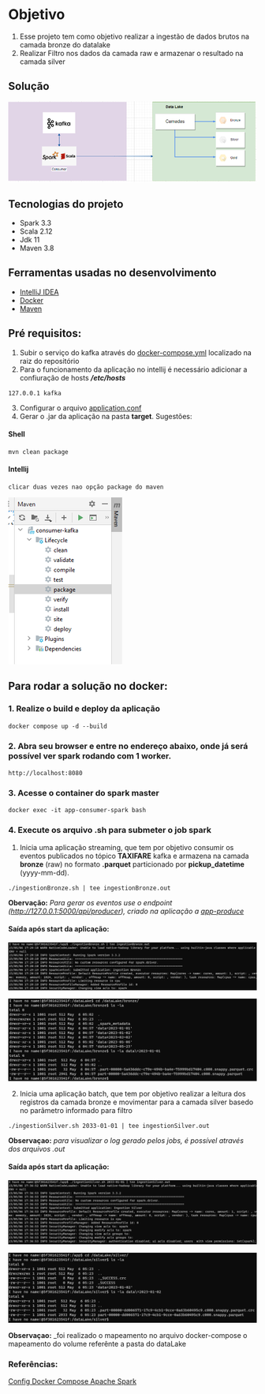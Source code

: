 # Objetivo

1. Esse projeto tem como objetivo realizar a ingestão de dados brutos na camada bronze do datalake
2. Realizar Filtro nos dados da camada raw e armazenar o resultado na camada silver


## Solução
![](doc/img.png)

## Tecnologias do projeto
- Spark 3.3
- Scala 2.12
- Jdk 11
- Maven 3.8

## Ferramentas usadas no desenvolvimento
- [IntelliJ IDEA](https://www.jetbrains.com/idea/download/download-thanks.html?platform=windows&code=IIC)
- [Docker](https://docs.docker.com/compose/install/)
- [Maven](https://maven.apache.org/download.cgi)

## Pré requisitos:
1. Subir o serviço do kafka através do [docker-compose.yml](https://github.com/wesleyst5/case-data-engineer-experian/blob/main/docker-compose.yaml) localizado na raiz do repositório
2. Para o funcionamento da aplicação no intellij é necessário adicionar a confiuração de hosts **_/etc/hosts_**
```
127.0.0.1 kafka
```
3. Configurar o arquivo [application.conf](src/main/resources/application.conf) 
4. Gerar o .jar da aplicação na pasta **target**. Sugestões:
#### Shell
```
mvn clean package 
```
#### Intellij
```
clicar duas vezes nao opção package do maven  
```
![img_1.png](doc%2Fimg_1.png)


## Para rodar a solução no docker:

### 1. Realize o build e deploy da aplicação
```
docker compose up -d --build
```

### 2. Abra seu browser e entre no endereço abaixo, onde já será possível ver spark rodando com 1 worker.
```
http://localhost:8080
```

### 3. Acesse o container do spark master
```
docker exec -it app-consumer-spark bash
```

### 4. Execute os arquivo .sh para submeter o job spark

1. Inicia uma aplicação streaming, que tem por objetivo consumir os eventos publicados no tópico **TAXIFARE** kafka e armazena na camada **bronze** (raw) no formato **.parquet** particionado por **pickup_datetime** (yyyy-mm-dd).
```
./ingestionBronze.sh | tee ingestionBronze.out
```

**Obervação:** _Para gerar os eventos use o endpoint (http://127.0.0.1:5000/api/producer), criado na aplicação a [app-produce](https://github.com/wesleyst5/case-data-engineer-experian/tree/main/app-producer)_

#### Saída após start da aplicação:
![img_2.png](doc%2Fimg_2.png)

![img_3.png](doc%2Fimg_3.png)


2. Inicia uma aplicação batch, que tem por objetivo realizar a leitura dos registros da camada bronze e movimentar para a camada silver basedo no parâmetro informado para filtro
```
./ingestionSilver.sh 2033-01-01 | tee ingestionSilver.out
```

**Observaçao:** _para visualizar o log gerado pelos jobs, é possível através dos arquivos .out_

#### Saída após start da aplicação:
![img_4.png](doc%2Fimg_4.png)

![img_5.png](doc%2Fimg_5.png)

**Observaçao:** _foi realizado o mapeamento no arquivo docker-compose o mapeamento do volume referênte a pasta do dataLake

### Referências:

[Config Docker Compose Apache Spark](https://hub.docker.com/r/bitnami/spark/)
